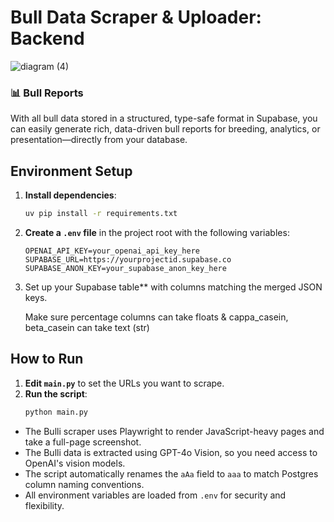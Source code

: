 # Bull Data Scraper & Uploader: Backend

![diagram (4)](https://github.com/user-attachments/assets/7183c00f-ab85-4559-973f-087b247dd55c)

### 📊 Bull Reports
With all bull data stored in a structured, type-safe format in Supabase, you can easily generate rich, data-driven bull reports for breeding, analytics, or presentation—directly from your database.

## Environment Setup

1. **Install dependencies**:
   ```bash
   uv pip install -r requirements.txt
   ```
2. **Create a `.env` file** in the project root with the following variables:
   ```env
   OPENAI_API_KEY=your_openai_api_key_here
   SUPABASE_URL=https://yourprojectid.supabase.co
   SUPABASE_ANON_KEY=your_supabase_anon_key_here
   ```
3. Set up your Supabase table** with columns matching the merged JSON keys.

   Make sure percentage columns can take floats & cappa_casein, beta_casein can take text (str)

## How to Run

1. **Edit `main.py`** to set the URLs you want to scrape.
2. **Run the script**:
   ```bash
   python main.py
   ```

- The Bulli scraper uses Playwright to render JavaScript-heavy pages and take a full-page screenshot.
- The Bulli data is extracted using GPT-4o Vision, so you need access to OpenAI's vision models.
- The script automatically renames the `aAa` field to `aaa` to match Postgres column naming conventions.
- All environment variables are loaded from `.env` for security and flexibility.

